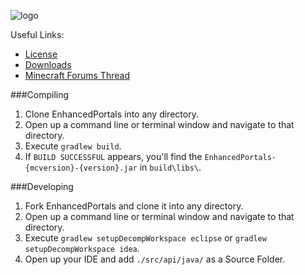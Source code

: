 ![logo](http://media-curse.cursecdn.com/attachments/133/259/6f29ad907748ceb667c287e29d57c0a3.png)

Useful Links:
* [License](docs/LICENSE)
* [Downloads](http://mods.atomicbase.com/enhancedportals/1.7.10/downloads/)
* [Minecraft Forums Thread](http://www.minecraftforum.net/topic/2143651-164-enhancedportals-3/)


###Compiling

1. Clone EnhancedPortals into any directory.
2. Open up a command line or terminal window and navigate to that directory.
3. Execute `gradlew build`.
4. If `BUILD SUCCESSFUL` appears, you'll find the `EnhancedPortals-{mcversion}-{version}.jar` in `build\libs\`.


###Developing

1. Fork EnhancedPortals and clone it into any directory.
2. Open up a command line or terminal window and navigate to that directory.
3. Execute `gradlew setupDecompWorkspace eclipse` or `gradlew setupDecompWorkspace idea`.
4. Open up your IDE and add `./src/api/java/` as a Source Folder.